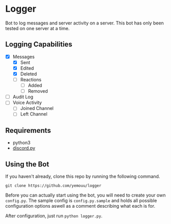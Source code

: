 # Logger
Bot to log messages and server activity on a server.
This bot has only been tested on one server at a time.

## Logging Capabilities
 - [x] Messages
   - [x] Sent
   - [x] Edited
   - [x] Deleted 
   - [ ] Reactions
     - [ ] Added
     - [ ] Removed
 - [ ] Audit Log
 - [ ] Voice Activity
   - [ ] Joined Channel
   - [ ] Left Channel

## Requirements
 - python3
 - [discord.py](https://github.com/Rapptz/discord.py)

## Using the Bot
If you haven't already, clone this repo by running the following command.

```
git clone https://github.com/yemouu/logger
```

Before you can actually start using the bot, you will need to create your own `config.py`.
The sample config is `config.py.sample` and holds all possible configuration options aswell as a comment describing what each is for.

After configuration, just run `python logger.py`.
